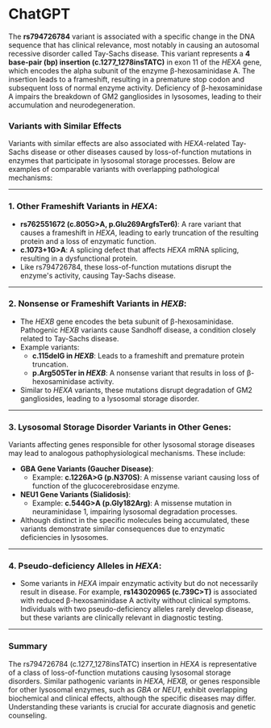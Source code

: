 # ChatGPT

The **rs794726784** variant is associated with a specific change in the DNA sequence that has clinical relevance, most notably in causing an autosomal recessive disorder called Tay-Sachs disease. This variant represents a **4 base-pair (bp) insertion (c.1277_1278insTATC)** in exon 11 of the *HEXA* gene, which encodes the alpha subunit of the enzyme β-hexosaminidase A. The insertion leads to a frameshift, resulting in a premature stop codon and subsequent loss of normal enzyme activity. Deficiency of β-hexosaminidase A impairs the breakdown of GM2 gangliosides in lysosomes, leading to their accumulation and neurodegeneration.

### Variants with Similar Effects
Variants with similar effects are also associated with *HEXA*-related Tay-Sachs disease or other diseases caused by loss-of-function mutations in enzymes that participate in lysosomal storage processes. Below are examples of comparable variants with overlapping pathological mechanisms:

---

### 1. **Other Frameshift Variants in *HEXA***:
   - **rs762551672 (c.805G>A, p.Glu269ArgfsTer6)**: A rare variant that causes a frameshift in *HEXA*, leading to early truncation of the resulting protein and a loss of enzymatic function.
   - **c.1073+1G>A**: A splicing defect that affects *HEXA* mRNA splicing, resulting in a dysfunctional protein.
   - Like rs794726784, these loss-of-function mutations disrupt the enzyme's activity, causing Tay-Sachs disease.

---

### 2. **Nonsense or Frameshift Variants in *HEXB***:
   - The *HEXB* gene encodes the beta subunit of β-hexosaminidase. Pathogenic *HEXB* variants cause Sandhoff disease, a condition closely related to Tay-Sachs disease.
   - Example variants:
      - **c.115delG in *HEXB***: Leads to a frameshift and premature protein truncation.
      - **p.Arg505Ter in *HEXB***: A nonsense variant that results in loss of β-hexosaminidase activity.
   - Similar to *HEXA* variants, these mutations disrupt degradation of GM2 gangliosides, leading to a lysosomal storage disorder.

---

### 3. **Lysosomal Storage Disorder Variants in Other Genes**:
   Variants affecting genes responsible for other lysosomal storage diseases may lead to analogous pathophysiological mechanisms. These include:
   - **GBA Gene Variants (Gaucher Disease)**:
      - Example: **c.1226A>G (p.N370S)**: A missense variant causing loss of function of the glucocerebrosidase enzyme.
   - **NEU1 Gene Variants (Sialidosis)**:
      - Example: **c.544G>A (p.Gly182Arg)**: A missense mutation in neuraminidase 1, impairing lysosomal degradation processes.
   - Although distinct in the specific molecules being accumulated, these variants demonstrate similar consequences due to enzymatic deficiencies in lysosomes.

---

### 4. **Pseudo-deficiency Alleles in *HEXA***:
   - Some variants in *HEXA* impair enzymatic activity but do not necessarily result in disease. For example, **rs143020965 (c.739C>T)** is associated with reduced β-hexosaminidase A activity without clinical symptoms. Individuals with two pseudo-deficiency alleles rarely develop disease, but these variants are clinically relevant in diagnostic testing.

---

### Summary
The rs794726784 (c.1277_1278insTATC) insertion in *HEXA* is representative of a class of loss-of-function mutations causing lysosomal storage disorders. Similar pathogenic variants in *HEXA, HEXB,* or genes responsible for other lysosomal enzymes, such as *GBA* or *NEU1,* exhibit overlapping biochemical and clinical effects, although the specific diseases may differ. Understanding these variants is crucial for accurate diagnosis and genetic counseling.
